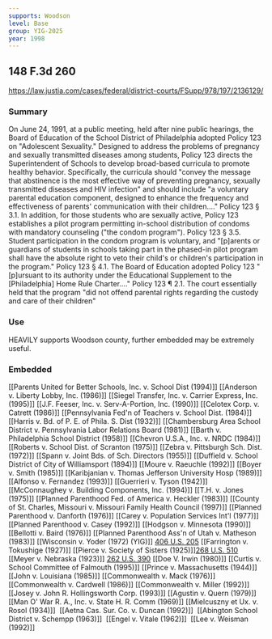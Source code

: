 ```yaml
---
supports: Woodson
level: Base
group: YIG-2025
year: 1998
---
```

## 148 F.3d 260

https://law.justia.com/cases/federal/district-courts/FSupp/978/197/2136129/

### Summary
On June 24, 1991, at a public meeting, held after nine public hearings, the Board of Education of the School District of Philadelphia adopted Policy 123 on "Adolescent Sexuality." Designed to address the problems of pregnancy and sexually transmitted diseases among students, Policy 123 directs the Superintendent of Schools to develop broad-based curricula to promote healthy behavior. Specifically, the curricula should "convey the message that abstinence is the most effective way of preventing pregnancy, sexually transmitted diseases and HIV infection" and should include "a voluntary parental education component, designed to enhance the frequency and effectiveness of parents' communication with their children...." Policy 123 § 3.1. In addition, for those students who are sexually active, Policy 123 establishes a pilot program permitting in-school distribution of condoms with mandatory counseling ("the condom program"). Policy 123 § 3.5. Student participation in the condom program is voluntary, and "[p]arents or guardians of students in schools taking part in the phased-in pilot program shall have the absolute right to veto their child's or children's participation in the program." Policy 123 § 4.1. The Board of Education adopted Policy 123 "[p]ursuant to its authority under the Educational Supplement to the [Philadelphia] Home Rule Charter...." Policy 123 ¶ 2.1. The court essentially held that the program "did not offend parental rights regarding the custody and care of their children"

### Use
HEAVILY supports Woodson county, further embedded may be extremely useful. 

### Embedded

[[Parents United for Better Schools, Inc. v. School Dist (1994)]]
[[Anderson v. Liberty Lobby, Inc. (1986)]]
[[Siegel Transfer, Inc. v. Carrier Express, Inc. (1995)]]
[[J.F. Feeser, Inc. v. Serv-A-Portion, Inc. (1990)]]
[[Celotex Corp. v. Catrett (1986)]]
[[Pennsylvania Fed'n of Teachers v. School Dist. (1984)]]
[[Harris v. Bd. of P. E. of Phila. S. Dist (1932)]]
[[Chambersburg Area School District v. Pennsylvania Labor Relations Board (1981)]]
[[Barth v. Philadelphia School District  (1958)]]
[[Chevron U.S.A., Inc. v. NRDC (1984)]]
[[Roberts v. School Dist. of Scranton (1975)]]
[[Zebra v. Pittsburgh Sch. Dist. (1972)]]
[[Spann v. Joint Bds. of Sch. Directors (1955)]]
[[Duffield v. School District of City of Williamsport (1894)]]
[[Moure v. Raeuchle (1992)]]
[[Boyer v. Smith (1985)]]
[[Karibjanian v. Thomas Jefferson University Hosp (1989)]]
[[Alfonso v. Fernandez (1993)]]
[[Guerrieri v. Tyson (1942)]]
[[McConnaughey v. Building Components, Inc. (1994)]]
[[T.H. v. Jones (1975)]]
[[Planned Parenthood Fed. of America v. Heckler (1983)]]
[[County of St. Charles, Missouri v. Missouri Family Health Council (1997)]]
[[Planned Parenthood v. Danforth (1976)]]
[[Carey v. Population Services Int'l (1977)]]
[[Planned Parenthood v. Casey (1992)]]
[[Hodgson v. Minnesota (1990)]]
[[Bellotti v. Baird (1976)]]
[[Planned Parenthood Ass'n of Utah v. Matheson (1983)]]
[[Wisconsin v. Yoder (1972) (YIG)]] [406 U.S. 205](https://supreme.justia.com/cases/federal/us/406/205/)
[[Farrington v. Tokushige (1927)]]
[[Pierce v. Society of Sisters (1925)]][268 U.S. 510](https://supreme.justia.com/cases/federal/us/268/510/)
[[Meyer v. Nebraska (1923)]] [262 U.S. 390](https://supreme.justia.com/cases/federal/us/262/390/)
[[Doe V. Irwin (1980)]]
[[Curtis v. School Committee of Falmouth (1995)]]
[[Prince v. Massachusetts (1944)]]
[[John v. Louisiana (1985)]]
[[Commonwealth v. Mack (1976)]]
[[Commonwealth v. Cardwell (1986)]]
[[Commonwealth v. Miller (1992)]]
[[Josey v. John R. Hollingsworth Corp. (1993)]]
[[Agustin v. Quern (1979)]]
[[Man O' War R. A., Inc. v. State H. R. Comm (1969)]]
[[Mielcuszny et Ux. v. Rosol (1934)]]
 [[Aetna Cas. Sur. Co. v. Duncan (1992)]]
 [[Abington School District v. Schempp (1963)]]
 [[Engel v. Vitale (1962)]]
 [[Lee v. Weisman (1992)]]